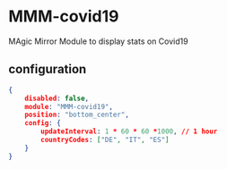 # MMM-covid19
MAgic Mirror Module to display stats on Covid19

## configuration
```json
{
    disabled: false,
    module: "MMM-covid19",
    position: "bottom_center",
    config: {
        updateInterval: 1 * 60 * 60 *1000, // 1 hour
        countryCodes: ["DE", "IT", "ES"]
    }
}
```